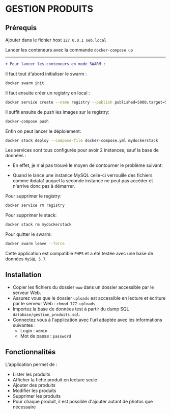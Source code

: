 # GESTION PRODUITS

## Prérequis
Ajouter dans le fichier host `127.0.0.1 seb.local`

Lancer les conteneurs avec la commande `docker-compose up`

_______________________________________________________________
```diff
+ Pour lancer les conteneurs en mode SWARM : 
```


Il faut tout d'abord initialiser le swarm :

```bash
docker swarm init
```
Il faut ensuite créer un registry en local :

```bash
docker service create --name registry --publish published=5000,target=5000 registry:2
```

Il suffit ensuite de push les images sur le registry:

```bash
docker-compose push
```


Enfin on peut lancer le déploiement:

```bash
docker stack deploy --compose-file docker-compose.yml mydockerstack
```

Les services sont tous configurés pour avoir 2 instances, sauf la base de données :

- En effet, je n'ai pas trouvé le moyen de contourner le problème suivant:
	
- Quand le lance une instance MySQL celle-ci verrouille des fichiers comme ibdata1 auquel la seconde instance ne peut pas accéder et n'arrive donc pas à démarrer.
		
Pour supprimer le registry:

```bash
docker service rm registry
```

Pour supprimer le stack:

```bash
docker stack rm mydockerstack
```


Pour quitter le swarm:

```bash
docker swarm leave --force
```





Cette application est compatible `PHP5` et a été testée avec une base de données `MySQL 5.7`.

## Installation
- Copier les fichiers du dossier `www` dans un dossier accessible par le serveur Web.
- Assurez vous que le dossier `uploads` est accessible en lecture et écriture par le serveur Web : `chmod 777 uploads`
- Importez la base de données test à partir du dump SQL `database/gestion_produits.sql`.
- Connectez vous à l'application avec l'url adaptée avec les informations suivantes :
    - Login : `admin`
    - Mot de passe : `password`

## Fonctionnalités
L'application permet de :
- Lister les produits
- Afficher la fiche produit en lecture seule
- Ajouter des produits
- Modifier les produits
- Supprimer les produits
- Pour chaque produit, il est possible d'ajouter autant de photos que nécessaire

